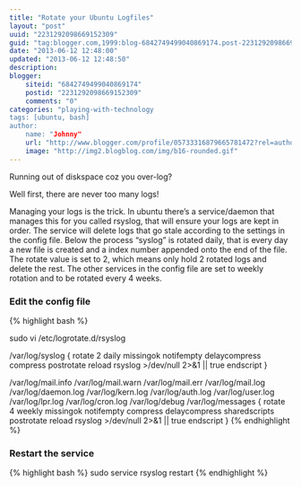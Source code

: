 ```yaml
---
title: "Rotate your Ubuntu Logfiles"
layout: "post"
uuid: "2231292098669152309"
guid: "tag:blogger.com,1999:blog-6842749499040869174.post-2231292098669152309"
date: "2013-06-12 12:48:00"
updated: "2013-06-12 12:48:50"
description: 
blogger:
    siteid: "6842749499040869174"
    postid: "2231292098669152309"
    comments: "0"
categories: "playing-with-technology
tags: [ubuntu, bash]
author: 
    name: "Johnny"
    url: "http://www.blogger.com/profile/05733316879665781472?rel=author"
    image: "http://img2.blogblog.com/img/b16-rounded.gif"
---
```


Running out of diskspace coz you over-log?

Well first, there are never too many logs!

Managing your logs is the trick. In ubuntu there’s a service/daemon that manages this for you called rsyslog, that will ensure your logs are kept in order. The service will delete logs that go stale according to the settings in the config file. Below the process “syslog” is rotated daily, that is every day a new file is created and a index number appended onto the end of the file. The rotate value is set to 2, which means only hold 2 rotated logs and delete the rest. The other services in the config file are set to weekly rotation and to be rotated every 4 weeks.

### Edit the config file

{% highlight bash %}

sudo vi /etc/logrotate.d/rsyslog

/var/log/syslog
{
        rotate 2
        daily
        missingok
        notifempty
        delaycompress
        compress
        postrotate
                reload rsyslog >/dev/null 2>&1 || true
        endscript
}

/var/log/mail.info
/var/log/mail.warn
/var/log/mail.err
/var/log/mail.log
/var/log/daemon.log
/var/log/kern.log
/var/log/auth.log
/var/log/user.log
/var/log/lpr.log
/var/log/cron.log
/var/log/debug
/var/log/messages
{
        rotate 4
        weekly
        missingok
        notifempty
        compress
        delaycompress
        sharedscripts
        postrotate
                reload rsyslog >/dev/null 2>&1 || true
        endscript
}
{% endhighlight %}

### Restart the service

{% highlight bash %}
sudo service rsyslog restart
{% endhighlight %}
